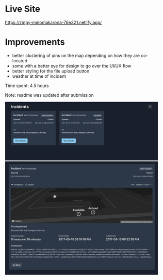 # Live Site

https://zingy-melomakarona-76e321.netlify.app/

# Improvements
* better clustering of pins on the map depending on how they are co-located
* some with a better eye for design to go over the UI/UX flow
* better styling for the file upload button
* weather at time of incident 

Time spent: 4.5 hours

Note: readme was updated after submission

![dashboard](doc/dashboard.png)
![incident](doc/incident.png)